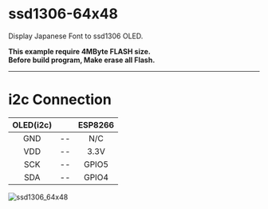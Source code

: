 # ssd1306-64x48

Display Japanese Font to ssd1306 OLED.   

__This example require 4MByte FLASH size.__   
__Before build program, Make erase all Flash.__   

---

# i2c Connection

|OLED(i2c)||ESP8266|
|:-:|:-:|:-:|
|GND|--|N/C|
|VDD|--|3.3V|
|SCK|--|GPIO5|
|SDA|--|GPIO4|

![ssd1306_64x48](https://user-images.githubusercontent.com/6020549/57567616-0fd1fa80-7417-11e9-950b-3a3dbfa0ecfc.JPG)


